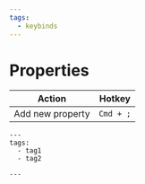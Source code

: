 ```yaml
---
tags:
  - keybinds
---
```


# Properties
| Action           | Hotkey    |
| ---------------- | --------- |
| Add new property | `Cmd + ;` |
```
---
tags:
  - tag1
  - tag2

---
```
